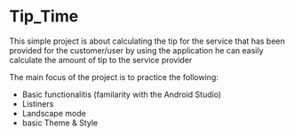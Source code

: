 # Tip_Time

This simple project is about calculating the tip for the service that has been provided for the customer/user by using the application he can easily calculate the amount of tip to the service provider

The main focus of the project is to practice the following:
  - Basic functionalitis (familarity with the Android Studio)
  - Listiners
  - Landscape mode
  - basic Theme & Style
 
